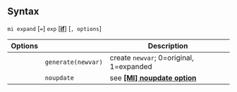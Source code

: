 ## Syntax

`mi expand` \[`=`\] `exp`
\[[<strong>if</strong>](http://www.stata.com/help.cgi?if)\]
\[`, options`\]

| Options |                    | Description                                                                                                                  |
|---------|--------------------|------------------------------------------------------------------------------------------------------------------------------|
|         | `generate(newvar)` | create `newvar`; 0=original, 1=expanded                                                                                      |
|         | `noupdate`         | see **[<strong>[MI] noupdate option</strong>](http://www.stata.com/help.cgi?mi_noupdate_option)** |

